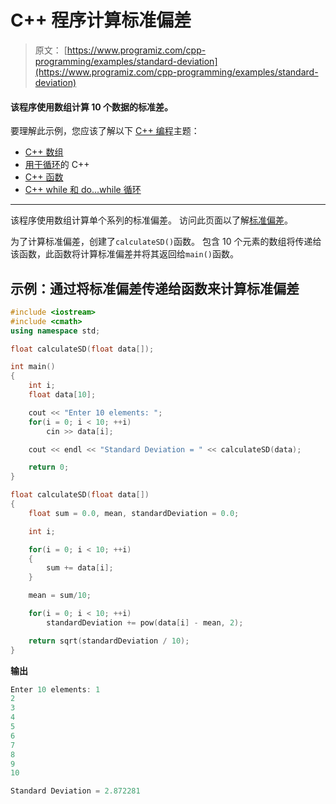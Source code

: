 # C++ 程序计算标准偏差

> 原文： [https://www.programiz.com/cpp-programming/examples/standard-deviation](https://www.programiz.com/cpp-programming/examples/standard-deviation)

#### 该程序使用数组计算 10 个数据的标准差。

要理解此示例，您应该了解以下 [C++ 编程](/cpp-programming "C++ tutorial")主题：

*   [C++ 数组](/cpp-programming/arrays)
*   [用于循环](/cpp-programming/for-loop)的 C++ 
*   [C++ 函数](/cpp-programming/function)
*   [C++ while 和 do...while 循环](/cpp-programming/do-while-loop)

* * *

该程序使用数组计算单个系列的标准偏差。 访问此页面以了解[标准偏差](http://www.mathsisfun.com/data/standard-deviation.html "Standard Deviation")。

为了计算标准偏差，创建了`calculateSD()`函数。 包含 10 个元素的数组将传递给该函数，此函数将计算标准偏差并将其返回给`main()`函数。

## 示例：通过将标准偏差传递给函数来计算标准偏差

```cpp
#include <iostream>
#include <cmath>
using namespace std;

float calculateSD(float data[]);

int main()
{
    int i;
    float data[10];

    cout << "Enter 10 elements: ";
    for(i = 0; i < 10; ++i)
        cin >> data[i];

    cout << endl << "Standard Deviation = " << calculateSD(data);

    return 0;
}

float calculateSD(float data[])
{
    float sum = 0.0, mean, standardDeviation = 0.0;

    int i;

    for(i = 0; i < 10; ++i)
    {
        sum += data[i];
    }

    mean = sum/10;

    for(i = 0; i < 10; ++i)
        standardDeviation += pow(data[i] - mean, 2);

    return sqrt(standardDeviation / 10);
} 
```

**输出**

```cpp
Enter 10 elements: 1
2
3
4
5
6
7
8
9
10

Standard Deviation = 2.872281 
```